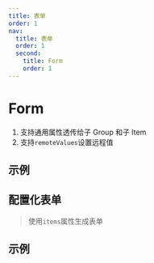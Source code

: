 ```yaml
---
title: 表单
order: 1
nav:
  title: 表单
  order: 1
  second:
    title: Form
    order: 1
---
```


# Form

1. 支持通用属性透传给子 Group 和子 Item
2. 支持`remoteValues`设置远程值

## 示例

<code src="./remoteValues.tsx" ></code>

## 配置化表单

> 使用`items`属性生成表单

<code src="./form.tsx" ></code>

## 示例

<code src="./form2.tsx" ></code>
